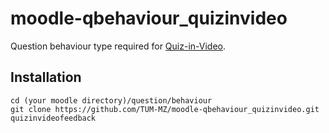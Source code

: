 # moodle-qbehaviour_quizinvideo

Question behaviour type required for [Quiz-in-Video](https://github.com/TUM-MZ/moodle_mod-quizinvideo).

## Installation
    cd (your moodle directory)/question/behaviour
    git clone https://github.com/TUM-MZ/moodle-qbehaviour_quizinvideo.git quizinvideofeedback
